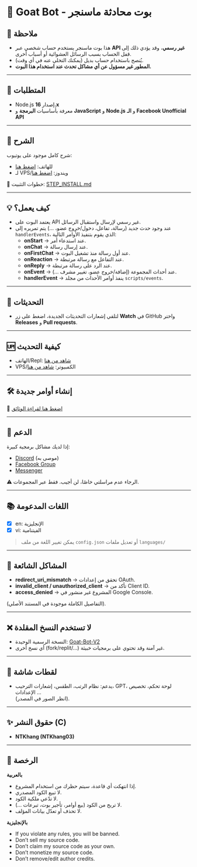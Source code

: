 # 🐐 Goat Bot - بوت محادثة ماسنجر

## 📝 ملاحظة
- هذا بوت ماسنجر يستخدم حساب شخصي عبر **API غير رسمي**، وقد يؤدي ذلك إلى قفل الحساب بسبب الرسائل العشوائية أو أسباب أخرى.  
- يُنصح باستخدام حساب بديل (يمكنك التخلي عنه في أي وقت).  
- **المطور غير مسؤول عن أي مشاكل تحدث عند استخدام هذا البوت.**

---

## 🚧 المتطلبات
- Node.js إصدار **16.x**  
- معرفة بأساسيات **البرمجة** و **JavaScript** و **Node.js** و **الـ Facebook Unofficial API**

---

## 📝 الشرح
شرح كامل موجود على يوتيوب:  
- للهاتف: [اضغط هنا](https://www.youtube.com/watch?v=grVeZ76HlgA)  
- لـ VPS/ويندوز: [اضغط هنا](https://www.youtube.com/watch?v=uCbSYNQNEwY)  

📌 خطوات التثبيت: [STEP_INSTALL.md](https://github.com/ntkhang03/Goat-Bot-V2/blob/main/STEP_INSTALL.md)

---

## 💡 كيف يعمل؟
- يعتمد البوت على API غير رسمي لإرسال واستقبال الرسائل.  
- عند وجود حدث جديد (رسالة، تفاعل، دخول/خروج عضو، …) يتم تمريره إلى `handlerEvents`، الذي يقوم بتنفيذ الأوامر التالية:  
  - **onStart** → عند استدعاء أمر.  
  - **onChat** → عند إرسال رسالة.  
  - **onFirstChat** → عند أول رسالة منذ تشغيل البوت.  
  - **onReaction** → عند التفاعل مع رسالة مرتبطة.  
  - **onReply** → عند الرد على رسالة مرتبطة.  
  - **onEvent** → عند أحداث المجموعة (إضافة/خروج عضو، تغيير مشرف …).  
  - **handlerEvent** → ينفذ أوامر الأحداث من مجلد `scripts/events`.

---

## 🔔 التحديثات
- لتلقي إشعارات التحديثات الجديدة، اضغط على زر **Watch** في GitHub واختر **Releases** و **Pull requests**.

---

## 🆙 كيفية التحديث
- الهاتف/Repl: [شاهد من هنا](https://youtu.be/grVeZ76HlgA?t=1342)  
- VPS/الكمبيوتر: [شاهد من هنا](https://youtu.be/uCbSYNQNEwY?t=508)  

---

## 🛠️ إنشاء أوامر جديدة
📌 [اضغط هنا لقراءة الوثائق](https://github.com/ntkhang03/Goat-Bot-V2/blob/main/DOCS.md)

---

## 💭 الدعم
إذا لديك مشاكل برمجية كبيرة:  
- [Discord](https://discord.com/invite/DbyGwmkpVY) (موصى به)  
- [Facebook Group](https://www.facebook.com/groups/goatbot)  
- [Messenger](https://m.me/j/Abbq0B-nmkGJUl2C)  

⚠️ الرجاء عدم مراسلتي خاصًا، لن أجيب. فقط عبر المجموعات.

---

## 📚 اللغات المدعومة
- [x] en: الإنجليزية  
- [x] vi: الفيتنامية  

> يمكن تغيير اللغة من ملف `config.json` أو تعديل ملفات `languages/`

---

## 📌 المشاكل الشائعة
- **redirect_uri_mismatch** → تحقق من إعدادات OAuth.  
- **invalid_client / unauthorized_client** → تأكد من Client ID.  
- **access_denied** → المشروع غير منشور في Google Console.  

(التفاصيل الكاملة موجودة في المستند الأصلي).

---

## ❌ لا تستخدم النسخ المقلدة
- النسخة الرسمية الوحيدة: [Goat-Bot-V2](https://github.com/ntkhang03/Goat-Bot-V2)  
- أي نسخ أخرى (fork/replit/…) غير آمنة وقد تحتوي على برمجيات خبيثة.  

---

## 📸 لقطات شاشة
- يدعم: نظام الرتب، الطقس، إشعارات الترحيب، GPT، لوحة تحكم، تخصيص الإعدادات …  
(انظر الصور في المصدر).  

---

## ✨ حقوق النشر (C)
- **NTKhang (NTKhang03)**  

---

## 📜 الرخصة
**بالعربية**  
- إذا انتهكت أي قاعدة، سيتم حظرك من استخدام المشروع.  
- لا تبيع الكود المصدري.  
- لا تدّعي ملكية الكود.  
- لا تربح من الكود (بيع أوامر، تأجير بوت، تبرعات …).  
- لا تحذف أو تعدّل بيانات المؤلف.  

**بالإنجليزية**  
- If you violate any rules, you will be banned.  
- Don’t sell my source code.  
- Don’t claim my source code as your own.  
- Don’t monetize my source code.  
- Don’t remove/edit author credits.